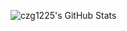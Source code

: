 ![czg1225's GitHub Stats](https://github-readme-stats.vercel.app/api?username=czg1225&show_icons=true&theme=synthwave)
